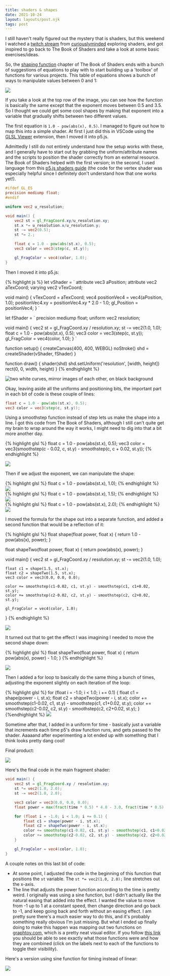 ```yaml
---
title: shaders & shapes
date: 2021-10-24
layout: layouts/post.njk
tags: post
---
```


I still haven't really figured out the mystery that is shaders, but this weekend I watched a [twitch stream](https://www.twitch.tv/videos/1184743691) from [curiouslyminded](https://www.curiouslyminded.xyz/) exploring shaders, and got inspired to go back to The Book of Shaders and take a look at some basic exercises/ideas.

So, the [shaping function](https://thebookofshaders.com/05/) chapter of The Book of Shaders ends with a bunch of suggestions of equations to play with to start building up a 'toolbox' of functions for various projects. This table of equations shows a bunch of ways to manipulate values between 0 and 1:

[![](/public/images/shaders-shaping/shaders-kynd.png)](/public/images/shaders-shaping/shaders-kynd.png)

If you take a look at the top row of the image, you can see how the function is basically the same except that the exponent moves between 0.5 and 3.5. So I thought we could get some cool shapes by making that exponent into a variable that gradually shifts between two different values.

The first equation is `1.0 - pow(abs(x), 0.5)`. I managed to figure out how to map this into a simple shader. At first I just did this in VSCode using the [GLSL Viewer](https://marketplace.visualstudio.com/items?itemName=circledev.glsl-canvas) extension, then I moved it into p5.js.

Admittedly I still do not entirely understand how the setup works with these, and I generally have to start out by grabbing the uniform/attribute names and the scripts to position the shader correctly from an external resource. The Book of Shaders helped with the first version; in the second, I used language from this [p5.js shaders guide](https://itp-xstory.github.io/p5js-shaders/#/) (the code for the vertex shader was especially helpful since I definitely don't understand how that one works yet!).

```glsl
#ifdef GL_ES
precision mediump float;
#endif

uniform vec2 u_resolution;

void main() {
    vec2 st = gl_FragCoord.xy/u_resolution.xy;
    st.x *= u_resolution.x/u_resolution.y;
    st -= vec2(0.5);
    st *= 2.;

    float c = 1.0 - pow(abs(st.x), 0.5);
    vec3 color = vec3(step(c, st.y));

    gl_FragColor = vec4(color, 1.0);
}
```

Then I moved it into p5.js:

<div class="code-img">

{% highlight js %}
let vShader = `
attribute vec3 aPosition;
attribute vec2 aTexCoord;
varying vec2 vTexCoord;

void main() {
    vTexCoord = aTexCoord;
    vec4 positionVec4 = vec4(aPosition, 1.0);
    positionVec4.xy = positionVec4.xy \* 2.0 - 1.0;
    gl_Position = positionVec4;
}
`

let fShader = `
precision mediump float;
uniform vec2 resolution;

void main() {
    vec2 st = gl_FragCoord.xy / resolution.xy;
    st -= vec2(1.0, 1.0);
    float c = 1.0 - pow(abs(st.x), 0.5);
    vec3 color = vec3(step(c, st.y));
    gl_FragColor = vec4(color, 1.0);
}
`

function setup() {
    createCanvas(400, 400, WEBGL)
    noStroke()
    shd = createShader(vShader, fShader)
}

function draw() {
    shader(shd)
    shd.setUniform('resolution', [width, height])
    rect(0, 0, width, height)
}
{% endhighlight %}

<img src="/public/images/shaders-shaping/shader1.png" alt="two white curves, mirror images of each other, on black background"  />

</div>

Okay, leaving aside all the uniforms and positioning bits, the important part in each bit of code is these couple of lines:

```glsl
float c = 1.0 - pow(abs(st.x), 0.5);
vec3 color = vec3(step(c, st.y));
```

Using a smoothstep function instead of step lets us make the shape into a line. I got this code from The Book of Shaders, although I still can't quite get my brain to wrap around the way it works, I might need to dig into that a bit more another day.

<div class="code-img">

{% highlight glsl %}
float c = 1.0 - pow(abs(st.x), 0.5);
vec3 color = vec3(smoothstep(c - 0.02, c, st.y) - smoothstep(c, c + 0.02, st.y));
{% endhighlight %}

<img src="/public/images/shaders-shaping/shader2.png"   />

</div>

Then if we adjust the exponent, we can manipulate the shape:

<div class="code-imgs-columns">

<div class="column">
{% highlight glsl %}
float c = 1.0 - pow(abs(st.x), 1.0);
{% endhighlight %}
<img src="/public/images/shaders-shaping/shader3.png" />

</div>

<div class="column">
{% highlight glsl %}
float c = 1.0 - pow(abs(st.x), 1.5);
{% endhighlight %}
<img src="/public/images/shaders-shaping/shader4.png" />

</div>

<div class="column">
{% highlight glsl %}
float c = 1.0 - pow(abs(st.x), 2.0);
{% endhighlight %}
<img src="/public/images/shaders-shaping/shader5.png" />
</div>


</div>


I moved the formula for the shape out into a separate function, and added a second function that would be a reflection of it:

<div class="code-img">
{% highlight glsl %}
float shape(float power, float x) {
	return  1.0 - pow(abs(x), power);
}

float shapeTwo(float power, float x) {
    return pow(abs(x), power);
}

void main() {
    vec2 st = gl_FragCoord.xy / resolution.xy;
    st -= vec2(1.0, 1.0);

    float c1 = shape(1.5, st.x);
    float c2 = shapeTwo(1.5, st.x);
    vec3 color = vec3(0.0, 0.0, 0.0);

    color += smoothstep(c1-0.02, c1, st.y) - smoothstep(c1, c1+0.02, st.y);
    color += smoothstep(c2-0.02, c2, st.y) - smoothstep(c2, c2+0.02, st.y);

    gl_FragColor = vec4(color, 1.0);
}
{% endhighlight %}

<img src="/public/images/shaders-shaping/shader-reflect1.png"  />

</div>


It turned out that to get the effect I was imagining I needed to move the second shape down:

<div class="code-img">

{% highlight glsl %}
float shapeTwo(float power, float x) {
	return pow(abs(x), power) - 1.0;
}
{% endhighlight %}

<img src="/public/images/shaders-shaping/shader-reflect2.png"  />

</div>

Then I added a for loop to basically do the same thing a bunch of times, adjusting the exponent slightly on each iteration of the loop:

<div class="code-img">
{% highlight glsl %}
for (float i = -1.0; i < 1.0; i += 0.1) {
    float c1 = shape(power - i, st.x);
    float c2 = shapeTwo(power - i, st.x);
    color += smoothstep(c1-0.02, c1, st.y) - smoothstep(c1, c1+0.02, st.y);
    color += smoothstep(c2-0.02, c2, st.y) - smoothstep(c2, c2+0.02, st.y);
}
{%endhighlight %}

<img src="/public/images/shaders-shaping/shader-loop.png"  />
</div>

Sometime after that, I added in a uniform for time - basically just a variable that increments each time p5's draw function runs, and gets passed to the shader. Aaaaand after experimenting a lot ended up with something that I think looks pretty dang cool!

Final product:

![](/public/images/shaders-shaping/final-linear.gif)

Here's the final code in the main fragment shader:

```glsl
void main() {
	vec2 st = gl_FragCoord.xy / resolution.xy;
	st *= vec2(1.0, 2.0);
	st -= vec2(1.0, 2.0);

	vec3 color = vec3(0.0, 0.0, 0.0);
	float power = max(fract(time * 0.5) * 4.0 - 3.0, fract(time * 0.5) * -4.0 + 1.0);

	for (float i = -1.0; i < 1.0; i += 0.1) {
		float c1 = shape(power - i, st.x);
		float c2 = shapeTwo(power - i, st.x);
		color += smoothstep(c1-0.02, c1, st.y) - smoothstep(c1, c1+0.02, st.y);
		color += smoothstep(c2-0.02, c2, st.y) - smoothstep(c2, c2+0.02, st.y);
	}

	gl_FragColor = vec4(color, 1.0);
}
```

A couple notes on this last bit of code:

-   At some point, I adjusted the code in the beginning of this function that positions the `st` variable. The `st *= vec2(1.0, 2.0);` line stretches out the x-axis.
-   The line that adjusts the power function according to the time is pretty weird. I originally was using a sine function, but I didn't actually like the natural easing that added into the effect. I wanted the value to move from -1 up to 1 at a constant speed, then change direction and go back to -1, and keep going back and forth without an easing effect. I am pretty sure there's a much easier way to do this, and it's probably something really obvious I'm just missing. But what I ended up finally doing to make this happen was mapping out two functions on [graphtoy.com](https://graphtoy.com), which is a pretty neat visual editor. If you follow [this link](<https://graphtoy.com/?f1(x,t)=fract(x*0.5)*-4.0+1.0&v1=false&f2(x,t)=fract(x*0.5)*4.0-3.0&v2=false&f3(x,t)=max(f1(x),f2(x))&v3=true&f4(x,t)=&v4=false&f5(x,t)=&v5=false&f6(x,t)=&v6=false&grid=true&coords=0,0,4.205926793776717>) you should be able to see exactly what those functions were and how they are combined (click on the labels next to each of the functions to toggle their visibility).

Here's a version using sine function for timing instead of linear:

![](/public/images/shaders-shaping/final-sine.gif)
